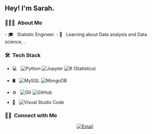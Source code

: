 <h2> Hey! I'm Sarah.</h2>


<h3> 👨🏻‍💻 &nbsp;About Me </h3>
- 🎓 &nbsp; Statistic Engineer. 
- 🌱 &nbsp; Learning about Data analysis and Data science,  .

<h3> 🛠 &nbsp;Tech Stack</h3>

- 💻 &nbsp;
  ![Python](https://img.shields.io/badge/-Python-333333?style=flat&logo=python)
  ![Jupyter](https://img.shields.io/badge/-JUPYTER-333333?style=flat&logo=Jupyter)
  ![R (Statistics)](https://img.shields.io/badge/-R-333333?style=flat&logo=R&logoColor=276DC3)
  
- 🛢 &nbsp;
  ![MySQL](https://img.shields.io/badge/-MySQL-333333?style=flat&logo=mysql)
  ![MongoDB](https://img.shields.io/badge/-MongoDB-333333?style=flat&logo=mongodb)
- ⚙️ &nbsp;
  ![Git](https://img.shields.io/badge/-Git-333333?style=flat&logo=git)
  ![GitHub](https://img.shields.io/badge/-GitHub-333333?style=flat&logo=github)

- 🔧 &nbsp;
  ![Visual Studio Code](https://img.shields.io/badge/-Visual%20Studio%20Code-333333?style=flat&logo=visual-studio-code&logoColor=007ACC)

  

<h3> 🤝🏻 &nbsp;Connect with Me </h3>

<p align="center">
<a href="abderrahimsarah12@gmail.com"><img alt="Email" src="https://img.shields.io/badge/Email-abderrahimsarah12@gmail.com-blue?style=flat-square&logo=gmail"></a>
</p>
